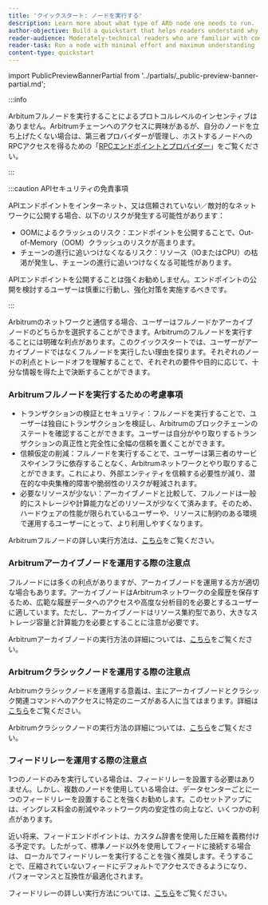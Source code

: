 ```yaml
---
title: 'クイックスタート: ノードを実行する'
description: Learn more about what type of ARb node one needs to run.
author-objective: Build a quickstart that helps readers understand why they might want to run a specific type of an Arbitrum node.
reader-audience: Moderately-technical readers who are familiar with command lines, but not Ethereum / Arbitrum infrastructure
reader-task: Run a node with minimal effort and maximum understanding
content-type: quickstart
---
```


import PublicPreviewBannerPartial from '../partials/_public-preview-banner-partial.md';

<PublicPreviewBannerPartial />

:::info

Arbitumフルノードを実行することによるプロトコルレベルのインセンティブはありません。Arbitrumチェーンへのアクセスに興味があるが、自分のノードを立ち上げたくない場合は、第三者プロバイダーが管理し、ホストするノードへのRPCアクセスを得るための「[RPCエンドポイントとプロバイダー](https://docs.arbitrum.io/node-running/node-providers)」をご覧ください。

:::

:::caution APIセキュリティの免責事項

APIエンドポイントをインターネット、又は信頼されていない／敵対的なネットワークに公開する場合、以下のリスクが発生する可能性があります：
- OOMによるクラッシュのリスク：エンドポイントを公開することで、Out-of-Memory（OOM）クラッシュのリスクが高まります。
- チェーンの進行に追いつけなくなるリスク：リソース（IOまたはCPU）の枯渇が発生し、チェーンの進行に追いつけなくなる可能性があります。

APIエンドポイントを公開することは強くお勧めしません。エンドポイントの公開を検討するユーザーは慎重に行動し、強化対策を実施するべきです。

:::

Arbitrumのネットワークと通信する場合、ユーザーはフルノードかアーカイブノードのどちらかを選択することができます。Arbitrumのフルノードを実行することには明確な利点があります。このクイックスタートでは、ユーザーがアーカイブノードではなくフルノードを実行したい理由を探ります。それぞれのノードの利点とトレードオフを理解することで、それぞれの要件や目的に応じて、十分な情報を得た上で決断することができます。

### Arbitrumフルノードを実行するための考慮事項

- トランザクションの検証とセキュリティ：フルノードを実行することで、ユーザーは独自にトランザクションを検証し、Arbitrumのブロックチェーンのステートを確認することができます。ユーザーは自分がやり取りするトランザクションの真正性と完全性に全幅の信頼を置くことができます。
- 信頼仮定の削減：フルノードを実行することで、ユーザーは第三者のサービスやインフラに依存することなく、Arbitrumネットワークとやり取りすることができます。これにより、外部エンティティを信頼する必要性が減り、潜在的な中央集権的障害や脆弱性のリスクが軽減されます。
- 必要なリソースが少ない：アーカイブノードと比較して、フルノードは一般的にストレージや計算能力などのリソースが少なくて済みます。そのため、ハードウェアの性能が限られているユーザーや、リソースに制約のある環境で運用するユーザーにとって、より利用しやすくなります。

Arbitrumフルノードの詳しい実行方法は、[こちら](https://docs.arbitrum.io/node-running/how-tos/running-a-full-node)をご覧ください。

### Arbitrumアーカイブノードを運用する際の注意点
フルノードには多くの利点がありますが、アーカイブノードを運用する方が適切な場合もあります。アーカイブノードはArbitrumネットワークの全履歴を保存するため、広範な履歴データへのアクセスや高度な分析目的を必要とするユーザーに適しています。ただし、アーカイブノードはリソース集約型であり、大きなストレージ容量と計算能力を必要とすることに注意が必要です。

Arbitrumアーカイブノードの実行方法の詳細については、[こちら](https://docs.arbitrum.io/node-running/how-tos/running-an-archive-node)をご覧ください。

### Arbitrumクラシックノードを運用する際の注意点
Arbitrumクラシックノードを運用する意義は、主にアーカイブノードとクラシック関連コマンドへのアクセスに特定のニーズがある人に当てはまります。詳細は[こちら](https://docs.arbitrum.io/node-running/how-tos/running-an-archive-node)をご覧ください。

Arbitrumクラシックノードの実行方法の詳細については、[こちら](https://docs.arbitrum.io/node-running/how-tos/running-a-classic-node)をご覧ください。

### フィードリレーを運用する際の注意点
1つのノードのみを実行している場合は、フィードリレーを設置する必要はありません。しかし、複数のノードを使用している場合は、データセンターごとに一つのフィードリレーを設置することを強くお勧めします。このセットアップには、イングレス料金の削減やネットワーク内の安定性の向上など、いくつかの利点があります。

近い将来、フィードエンドポイントは、カスタム辞書を使用した圧縮を義務付ける予定です。したがって、標準ノード以外を使用してフィードに接続する場合は、 ローカルでフィードリレーを実行することを強く推奨します。そうすることで、圧縮されていないフィードにデフォルトでアクセスできるようになり、 パフォーマンスと互換性が最適化されます。

フィードリレーの詳しい実行方法については、[こちら](https://docs.arbitrum.io/node-running/how-tos/running-a-feed-relay)をご覧ください。



